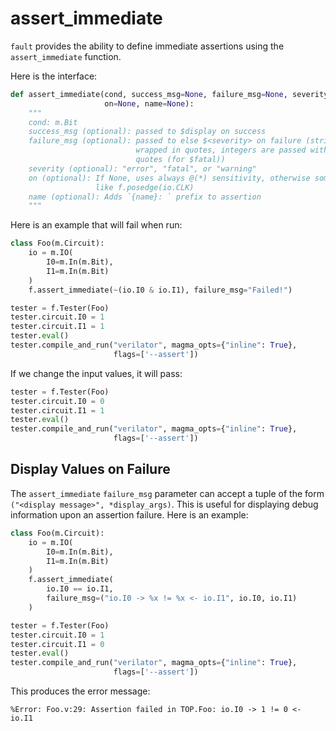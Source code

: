 # assert_immediate

`fault` provides the ability to define immediate assertions using the `assert_immediate` function.

Here is the interface:
```python
def assert_immediate(cond, success_msg=None, failure_msg=None, severity="error",
                     on=None, name=None):
    """
    cond: m.Bit
    success_msg (optional): passed to $display on success
    failure_msg (optional): passed to else $<severity> on failure (strings are
                            wrapped in quotes, integers are passed without
                            quotes (for $fatal))
    severity (optional): "error", "fatal", or "warning"
    on (optional): If None, uses always @(*) sensitivity, otherwise something
                   like f.posedge(io.CLK)
    name (optional): Adds `{name}: ` prefix to assertion
    """
```

Here is an example that will fail when run:
```python
class Foo(m.Circuit):
    io = m.IO(
        I0=m.In(m.Bit),
        I1=m.In(m.Bit)
    )
    f.assert_immediate(~(io.I0 & io.I1), failure_msg="Failed!")

tester = f.Tester(Foo)
tester.circuit.I0 = 1
tester.circuit.I1 = 1
tester.eval()
tester.compile_and_run("verilator", magma_opts={"inline": True},
                       flags=['--assert'])
```

If we change the input values, it will pass:
```python
tester = f.Tester(Foo)
tester.circuit.I0 = 0
tester.circuit.I1 = 1
tester.eval()
tester.compile_and_run("verilator", magma_opts={"inline": True},
                       flags=['--assert'])
```

## Display Values on Failure
The `assert_immediate` `failure_msg` parameter can accept a tuple of the form `("<display message>", *display_args)`.  This is useful for displaying debug information upon an assertion failure.  Here is an example:
```python
class Foo(m.Circuit):
    io = m.IO(
        I0=m.In(m.Bit),
        I1=m.In(m.Bit)
    )
    f.assert_immediate(
        io.I0 == io.I1,
        failure_msg=("io.I0 -> %x != %x <- io.I1", io.I0, io.I1)
    )

tester = f.Tester(Foo)
tester.circuit.I0 = 1
tester.circuit.I1 = 0
tester.eval()
tester.compile_and_run("verilator", magma_opts={"inline": True},
                       flags=['--assert'])
````

This produces the error message:
```
%Error: Foo.v:29: Assertion failed in TOP.Foo: io.I0 -> 1 != 0 <- io.I1
```
